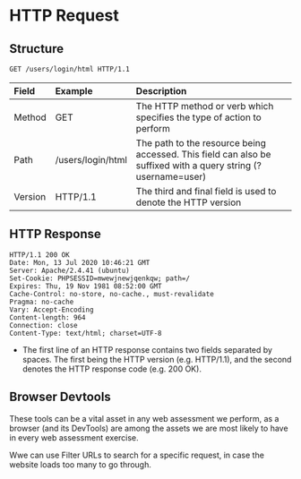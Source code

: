 # HTTP Request


## Structure

```bash
GET /users/login/html HTTP/1.1
```

| Field   | Example           | Description                                                                                                   |
|:--------|:------------------|:--------------------------------------------------------------------------------------------------------------|
| Method  | GET               | The HTTP method or verb which specifies the type of action to perform                                         |
| Path    | /users/login/html | The path to the resource being accessed. This field can also be suffixed with a query string (?username=user) |
| Version | HTTP/1.1          | The third and final field  is used to denote the HTTP version                                                 |

## HTTP Response

```csv
HTTP/1.1 200 OK
Date: Mon, 13 Jul 2020 10:46:21 GMT
Server: Apache/2.4.41 (ubuntu)
Set-Cookie: PHPSESSID=mwewjnewjqenkqw; path=/
Expires: Thu, 19 Nov 1981 08:52:00 GMT
Cache-Control: no-store, no-cache., must-revalidate
Pragma: no-cache
Vary: Accept-Encoding
Content-length: 964
Connection: close
Content-Type: text/html; charset=UTF-8
```

* The first line of an HTTP response contains two fields separated by spaces. The first being the HTTP version (e.g. HTTP/1.1), and the second denotes the HTTP response code (e.g. 200 OK).

## Browser Devtools
These tools can be a vital asset in any web assessment we perform, as a browser (and its DevTools) are among the assets we are most likely to have in every web assessment exercise.


Wwe can use Filter URLs to search for a specific request, in case the website loads too many to go through.
